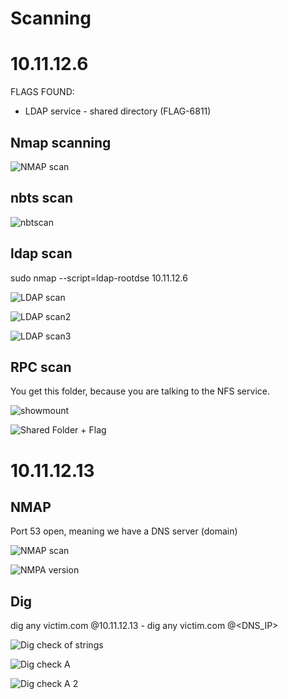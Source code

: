 # Scanning

# 10.11.12.6

FLAGS FOUND:
- LDAP service - shared directory (FLAG-6811)

## Nmap scanning

![NMAP scan](image.png)

## nbts scan

![nbtscan](image-1.png)

## ldap scan

sudo nmap --script=ldap-rootdse 10.11.12.6 

![LDAP scan](image-2.png)

![LDAP scan2](image-3.png)

![LDAP scan3](image-4.png)

## RPC scan

You get this folder, because you are talking to the NFS service.

![showmount](image-5.png)

![Shared Folder + Flag](image-7.png)

# 10.11.12.13

## NMAP

Port 53 open, meaning we have a DNS server (domain)

![NMAP scan](image-6.png)

![NMPA version](image-11.png)

## Dig

dig any victim.com @10.11.12.13 - dig any victim.com @<DNS_IP>

![Dig check of strings](image-8.png)

![Dig check A](image-9.png)

![Dig check A 2](image-10.png)